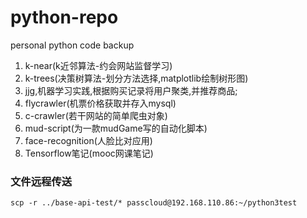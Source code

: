 # python-repo
personal python code backup

1. k-near(k近邻算法-约会网站监督学习)
2. k-trees(决策树算法-划分方法选择,matplotlib绘制树形图)
3. jjg,机器学习实践,根据购买记录将用户聚类,并推荐商品;
4. flycrawler(机票价格获取并存入mysql)
5. c-crawler(若干网站的简单爬虫对象)
6. mud-script(为一款mudGame写的自动化脚本)
7. face-recognition(人脸比对应用)
8. Tensorflow笔记(mooc网课笔记)

### 文件远程传送
`scp -r ../base-api-test/* passcloud@192.168.110.86:~/python3test`
